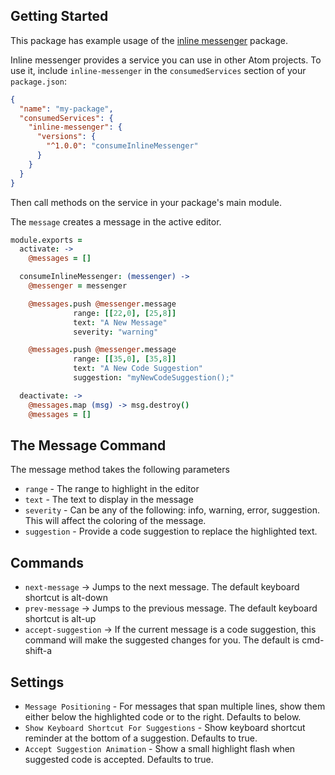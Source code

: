 ## Getting Started

This package has example usage of the [inline messenger](https://github.com/mdgriffith/atom-inline-messenger) package.


Inline messenger provides a service you can use in other Atom projects.  To use
it, include `inline-messenger` in the `consumedServices` section of your `package.json`:

```json
{
  "name": "my-package",
  "consumedServices": {
    "inline-messenger": {
      "versions": {
        "^1.0.0": "consumeInlineMessenger"
      }
    }
  }
}
```

Then call methods on the service in your package's main module.

The `message` creates a message in the active editor.

```coffee
module.exports =
  activate: ->
    @messages = []

  consumeInlineMessenger: (messenger) ->
    @messenger = messenger

    @messages.push @messenger.message
              range: [[22,0], [25,8]]
              text: "A New Message"
              severity: "warning"

    @messages.push @messenger.message
              range: [[35,0], [35,8]]
              text: "A New Code Suggestion"
              suggestion: "myNewCodeSuggestion();"

  deactivate: ->
    @messages.map (msg) -> msg.destroy()
    @messages = []
```

## The Message Command

The message method takes the following parameters
  * `range` - The range to highlight in the editor
  * `text` - The text to display in the message
  * `severity` - Can be any of the following: info, warning, error, suggestion.  This will affect the coloring of the message.
  * `suggestion` - Provide a code suggestion to replace the highlighted text.


## Commands
  * `next-message` -> Jumps to the next message.  The default keyboard shortcut is alt-down
  * `prev-message` -> Jumps to the previous message.  The default keyboard shortcut is alt-up
  * `accept-suggestion` -> If the current message is a code suggestion, this command will make the suggested changes for you.  The default is cmd-shift-a


## Settings
  * `Message Positioning` - For messages that span multiple lines, show them either below the highlighted code or to the right.  Defaults to below.
  * `Show Keyboard Shortcut For Suggestions` - Show keyboard shortcut reminder at the bottom of a suggestion.  Defaults to true.
  * `Accept Suggestion Animation` - Show a small highlight flash when suggested code is accepted.  Defaults to true.
